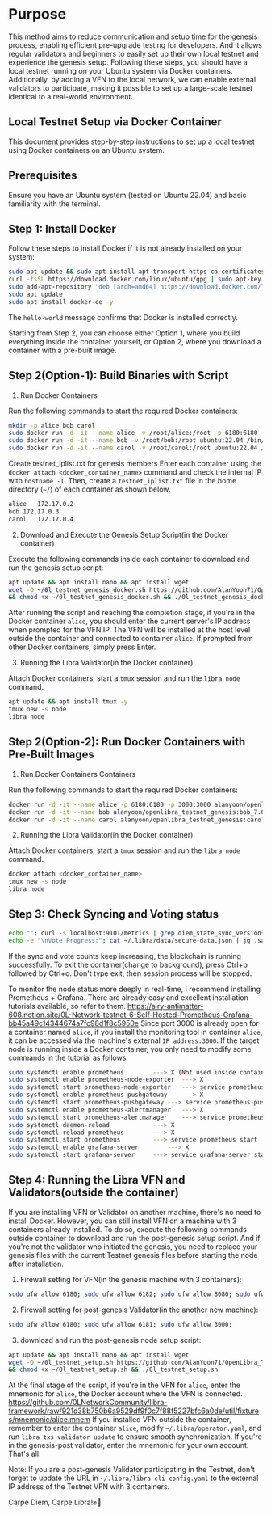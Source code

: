 # Purpose

This method aims to reduce communication and setup time for the genesis process, enabling efficient pre-upgrade testing for developers.
And it allows regular validators and beginners to easily set up their own local testnet and experience the genesis setup.
Following these steps, you should have a local testnet running on your Ubuntu system via Docker containers.
Additionally, by adding a VFN to the local network, we can enable external validators to participate,
making it possible to set up a large-scale testnet identical to a real-world environment.

## Local Testnet Setup via Docker Container

This document provides step-by-step instructions to set up a local testnet using Docker containers on an Ubuntu system.

## Prerequisites

Ensure you have an Ubuntu system (tested on Ubuntu 22.04) and basic familiarity with the terminal.

## Step 1: Install Docker

Follow these steps to install Docker if it is not already installed on your system:

```bash
sudo apt update && sudo apt install apt-transport-https ca-certificates curl software-properties-common -y
curl -fsSL https://download.docker.com/linux/ubuntu/gpg | sudo apt-key add -
sudo add-apt-repository "deb [arch=amd64] https://download.docker.com/linux/ubuntu $(lsb_release -cs) stable"
sudo apt update
sudo apt install docker-ce -y
```

The `hello-world` message confirms that Docker is installed correctly.

Starting from Step 2, you can choose either Option 1, where you build everything inside the container yourself,
or Option 2, where you download a container with a pre-built image.

## Step 2(Option-1): Build Binaries with Script

1. Run Docker Containers

Run the following commands to start the required Docker containers:

```bash
mkdir -p alice bob carol
sudo docker run -d -it --name alice -v /root/alice:/root -p 6180:6180 -p 3000:3000 ubuntu:22.04 /bin/bash
sudo docker run -d -it --name bob -v /root/bob:/root ubuntu:22.04 /bin/bash
sudo docker run -d -it --name carol -v /root/carol:/root ubuntu:22.04 /bin/bash
```

Create testnet_iplist.txt for genesis members
Enter each container using the `docker attach <docker_container_name>` command and check the internal IP with `hostname -I`.
Then, create a `testnet_iplist.txt` file in the home directory (`~/`) of each container as shown below.

```bash
alice	172.17.0.2
bob	172.17.0.3
carol	172.17.0.4
```

2. Download and Execute the Genesis Setup Script(in the Docker container)

Execute the following commands inside each container to download and run the genesis setup script:

```bash
apt update && apt install nano && apt install wget
wget -O ~/0l_testnet_genesis_docker.sh https://github.com/AlanYoon71/OpenLibra_Testnet/raw/main/0l_testnet_genesis_docker.sh \
&& chmod +x ~/0l_testnet_genesis_docker.sh && ./0l_testnet_genesis_docker.sh
```

After running the script and reaching the completion stage, if you're in the Docker container `alice`,
you should enter the current server's IP address when prompted for the VFN IP.
The VFN will be installed at the host level outside the container and connected to container `alice`.
If prompted from other Docker containers, simply press Enter.

3. Running the Libra Validator(in the Docker container)

Attach Docker containers, start a `tmux` session and run the `libra node` command.
	
```bash
apt update && apt install tmux -y
tmux new -s node
libra node
```

## Step 2(Option-2): Run Docker Containers with Pre-Built Images

1. Run Docker Containers Containers

Run the following commands to start the required Docker containers:

```bash
docker run -d -it --name alice -p 6180:6180 -p 3000:3000 alanyoon/openlibra_testnet_genesis:alice_7.0.2
docker run -d -it --name bob alanyoon/openlibra_testnet_genesis:bob_7.0.2
docker run -d -it --name carol alanyoon/openlibra_testnet_genesis:carol_7.0.2
```

2. Running the Libra Validator(in the Docker container)

Attach Docker containers, start a `tmux` session and run the `libra node` command.
	
```bash
docker attach <docker_container_name>
tmux new -s node
libra node
```

## Step 3: Check Syncing and Voting status

```bash
echo ""; curl -s localhost:9101/metrics | grep diem_state_sync_version{; \
echo -e "\nVote Progress:"; cat ~/.libra/data/secure-data.json | jq .safety_data.value.last_voted_round
```

If the sync and vote counts keep increasing, the blockchain is running successfully.
To exit the container(change to background), press Ctrl+p followed by Ctrl+q.
Don't type exit, then session process will be stopped.


To monitor the node status more deeply in real-time, I recommend installing Prometheus + Grafana.
There are already easy and excellent installation tutorials available, so refer to them.
https://airy-antimatter-608.notion.site/0L-Network-testnet-6-Self-Hosted-Prometheus-Grafana-bb45a49c14344674a7fc98d1f8c5950e
Since port 3000 is already open for a container named `alice`, if you install the monitoring tool in container `alice`,
it can be accessed via the machine's external `IP address:3000`. If the target node is running inside a Docker container, 
you only need to modify some commands in the tutorial as follows.

```bash
sudo systemctl enable prometheus		---> X (Not used inside containers)
sudo systemctl enable prometheus-node-exporter	---> X
sudo systemctl start prometheus-node-exporter	---> service prometheus-node-exporter start
sudo systemctl enable prometheus-pushgateway	---> X
sudo systemctl start prometheus-pushgateway	---> service prometheus-pushgateway start
sudo systemctl enable prometheus-alertmanager	---> X
sudo systemctl start prometheus-alertmanager	---> service prometheus-alertmanager start
sudo systemctl daemon-reload			---> X
sudo systemctl reload prometheus		---> X
sudo systemctl start prometheus			---> service prometheus start
sudo systemctl enable grafana-server		---> X
sudo systemctl start grafana-server		---> service grafana-server start
```

## Step 4: Running the Libra VFN and Validators(outside the container)

If you are installing VFN or Validator on another machine, there's no need to install Docker. 
However, you can still install VFN on a machine with 3 containers already installed. 
To do so, execute the following commands outside container to download and run the post-genesis setup script.
And if you're not the validator who initiated the genesis, you need to replace your genesis files
with the current Testnet genesis files before starting the node after installation.

1. Firewall setting for VFN(in the genesis machine with 3 containers):

```bash
sudo ufw allow 6180; sudo ufw allow 6182; sudo ufw allow 8080; sudo ufw allow 3000; 
```
	
2. Firewall setting for post-genesis Validator(in the another new machine):

```bash
sudo ufw allow 6180; sudo ufw allow 6181; sudo ufw allow 3000; 
```
	
3. download and run the post-genesis node setup script:

```bash
apt update && apt install nano && apt install wget
wget -O ~/0l_testnet_setup.sh https://github.com/AlanYoon71/OpenLibra_Testnet/raw/main/0l_testnet_setup.sh \
&& chmod +x ~/0l_testnet_setup.sh && ./0l_testnet_setup.sh
```

At the final stage of the script, if you're in the VFN for `alice`, enter the mnemonic for `alice`,
the Docker account where the VFN is connected.
https://github.com/0LNetworkCommunity/libra-framework/raw/921d38b750b6a9529df9f0c7f88f5227bfc6a0de/util/fixtures/mnemonic/alice.mnem
If you installed VFN outside the container, remember to enter the container `alice`,
modify `~/.libra/operator.yaml`, and run `libra txs validator update` to ensure smooth synchronization.
If you're in the genesis-post validator, enter the mnemonic for your own account. That's all.
   
Note: 
If you are a post-genesis Validator participating in the Testnet,
don't forget to update the URL in `~/.libra/libra-cli-config.yaml` to the external IP address of the Testnet VFN with 3 containers.

Carpe Diem, Carpe Libra!✊🔆
